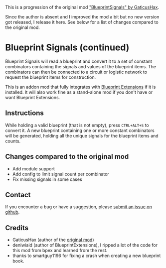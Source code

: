 This is a progression of the original mod ["BlueprintSignals" by GaticusHax](https://mods.factorio.com/mod/BlueprintSignals).

Since the author is absent and I improved the mod a bit but no new version got released, I release it here. See below for a list of changes compared to the original mod.


# Blueprint Signals (continued)

Blueprint Signals will read a blueprint and convert it to a set of constant combinators containing
the signals and values of the blueprint items. The combinators can then be connected to a circuit
or logistic network to request the blueprint items for construction.

This is an addon mod that fully integrates with [Blueprint Extensions](https://mods.factorio.com/mod/BlueprintExtensions) if it is installed.
It will also work fine as a stand-alone mod if you don't have or want Blueprint Extensions.


## Instructions
While holding a valid blueprint (that is not empty), press `CTRL+ALT+S` to convert it.
A new blueprint containing one or more constant combinators will be generated, holding all the
unique signals for the blueprint items and counts.


## Changes compared to the original mod
- Add module support
- Add config to limit signal count per combinator
- Fix missing signals in some cases


## Contact
If you encounter a bug or have a suggestion, please [submit an issue on github](https://github.com/JensForstmann/BlueprintSignals/issues).


## Credits
- GaticusHax (author of the [original mod](https://mods.factorio.com/mod/BlueprintSignals))
- deniwiaid (author of BlueprintExtensions), I ripped a lot of the code for this mod from bpex and learned from the rest.
- thanks to smartguy1196 for fixing a crash when creating a new blueprint book.
